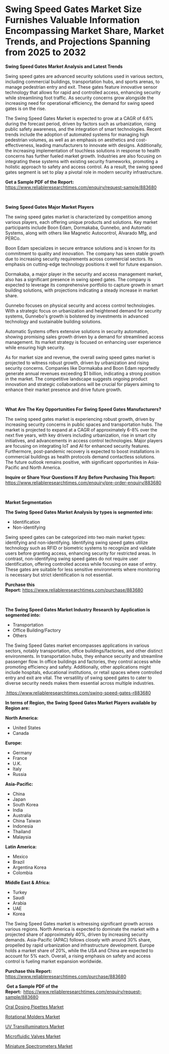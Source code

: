 <p><h1>Swing Speed Gates Market Size Furnishes Valuable Information Encompassing Market Share, Market Trends, and Projections Spanning from 2025 to 2032</h1></p><p><strong>Swing Speed Gates Market Analysis and Latest Trends</strong></p>
<p><p>Swing speed gates are advanced security solutions used in various sectors, including commercial buildings, transportation hubs, and sports arenas, to manage pedestrian entry and exit. These gates feature innovative sensor technology that allows for rapid and controlled access, enhancing security while streamlining foot traffic. As security concerns grow alongside the increasing need for operational efficiency, the demand for swing speed gates is on the rise.</p><p>The Swing Speed Gates Market is expected to grow at a CAGR of 6.6% during the forecast period, driven by factors such as urbanization, rising public safety awareness, and the integration of smart technologies. Recent trends include the adoption of automated systems for managing high pedestrian volumes, as well as an emphasis on aesthetics and cost-effectiveness, leading manufacturers to innovate with designs. Additionally, the increasing implementation of touchless solutions in response to health concerns has further fueled market growth. Industries are also focusing on integrating these systems with existing security frameworks, promoting a holistic approach to safety and access control. As a result, the swing speed gates segment is set to play a pivotal role in modern security infrastructure.</p></p>
<p><strong>Get a Sample PDF of the Report:&nbsp;</strong> <a href="https://www.reliableresearchtimes.com/enquiry/request-sample/883680?utm_campaign=2641&utm_medium=2&utm_source=Github&utm_content=ia&utm_term=11042025&utm_id=swing-speed-gates">https://www.reliableresearchtimes.com/enquiry/request-sample/883680</a></p>
<p>&nbsp;</p>
<p><strong>Swing Speed Gates Major Market Players</strong></p>
<p><p>The swing speed gates market is characterized by competition among various players, each offering unique products and solutions. Key market participants include Boon Edam, Dormakaba, Gunnebo, and Automatic Systems, along with others like Magnetic Autocontrol, Alvarado Mfg, and PERCo. </p><p>Boon Edam specializes in secure entrance solutions and is known for its commitment to quality and innovation. The company has seen stable growth due to increasing security requirements across commercial sectors. Its emphasis on cutting-edge technology positions it well for future expansion.</p><p>Dormakaba, a major player in the security and access management market, also has a significant presence in swing speed gates. The company is expected to leverage its comprehensive portfolio to capture growth in smart building solutions, with projections indicating a steady increase in market share.</p><p>Gunnebo focuses on physical security and access control technologies. With a strategic focus on urbanization and heightened demand for security systems, Gunnebo's growth is bolstered by investments in advanced technology and sustainable building solutions.</p><p>Automatic Systems offers extensive solutions in security automation, showing promising sales growth driven by a demand for streamlined access management. Its market strategy is focused on enhancing user experience while ensuring high security.</p><p>As for market size and revenue, the overall swing speed gates market is projected to witness robust growth, driven by urbanization and rising security concerns. Companies like Dormakaba and Boon Edam reportedly generate annual revenues exceeding $1 billion, indicating a strong position in the market. The competitive landscape suggests ongoing product innovation and strategic collaborations will be crucial for players aiming to enhance their market presence and drive future growth.</p></p>
<p>&nbsp;</p>
<p><strong>What Are The Key Opportunities For Swing Speed Gates Manufacturers?</strong></p>
<p><p>The swing speed gates market is experiencing robust growth, driven by increasing security concerns in public spaces and transportation hubs. The market is projected to expand at a CAGR of approximately 6-8% over the next five years, with key drivers including urbanization, rise in smart city initiatives, and advancements in access control technologies. Major players are focusing on integrating IoT and AI for enhanced security features. Furthermore, post-pandemic recovery is expected to boost installations in commercial buildings as health protocols demand contactless solutions. The future outlook remains positive, with significant opportunities in Asia-Pacific and North America.</p></p>
<p><strong>Inquire or Share Your Questions If Any Before Purchasing This Report:</strong> <a href="https://www.reliableresearchtimes.com/enquiry/pre-order-enquiry/883680?utm_campaign=2641&utm_medium=2&utm_source=Github&utm_content=ia&utm_term=11042025&utm_id=swing-speed-gates">https://www.reliableresearchtimes.com/enquiry/pre-order-enquiry/883680</a></p>
<p>&nbsp;</p>
<p><strong>Market Segmentation</strong></p>
<p><strong>The Swing Speed Gates Market Analysis by types is segmented into:</strong></p>
<p><ul><li>Identification</li><li>Non-identifying</li></ul></p>
<p><p>Swing speed gates can be categorized into two main market types: identifying and non-identifying. Identifying swing speed gates utilize technology such as RFID or biometric systems to recognize and validate users before granting access, enhancing security for restricted areas. In contrast, non-identifying swing speed gates do not require user identification, offering controlled access while focusing on ease of entry. These gates are suitable for less sensitive environments where monitoring is necessary but strict identification is not essential.</p></p>
<p><strong>Purchase this Report:&nbsp;</strong><a href="https://www.reliableresearchtimes.com/purchase/883680?utm_campaign=2641&utm_medium=2&utm_source=Github&utm_content=ia&utm_term=11042025&utm_id=swing-speed-gates">https://www.reliableresearchtimes.com/purchase/883680</a></p>
<p>&nbsp;</p>
<p><strong>The Swing Speed Gates Market Industry Research by Application is segmented into:</strong></p>
<p><ul><li>Transportation</li><li>Office Building/Factory</li><li>Others</li></ul></p>
<p><p>The Swing Speed Gates market encompasses applications in various sectors, notably transportation, office buildings/factories, and other distinct environments. In transportation hubs, they enhance security and streamline passenger flow. In office buildings and factories, they control access while promoting efficiency and safety. Additionally, other applications might include hospitals, educational institutions, or retail spaces where controlled entry and exit are vital. The versatility of swing speed gates to cater to diverse security needs makes them essential across multiple industries.</p></p>
<p><a href="https://www.reliableresearchtimes.com/swing-speed-gates-r883680?utm_campaign=2641&utm_medium=2&utm_source=Github&utm_content=ia&utm_term=11042025&utm_id=swing-speed-gates">&nbsp;https://www.reliableresearchtimes.com/swing-speed-gates-r883680</a></p>
<p><strong>In terms of Region, the Swing Speed Gates Market Players available by Region are:</strong></p>
<p>
    <p> <strong> North America: </strong>
        <ul>
            <li>United States</li>
            <li>Canada</li>
        </ul>
        </p> 
    <p> <strong> Europe: </strong>
        <ul>
            <li>Germany</li>
            <li>France</li>
            <li>U.K.</li>
            <li>Italy</li>
            <li>Russia</li>
        </ul>
        </p> 
    <p> <strong> Asia-Pacific: </strong>
        <ul>
            <li>China</li>
            <li>Japan</li>
            <li>South Korea</li>
            <li>India</li>
            <li>Australia</li>
            <li>China Taiwan</li>
            <li>Indonesia</li>
            <li>Thailand</li>
            <li>Malaysia</li>
        </ul>
        </p> 
    <p> <strong> Latin America: </strong>
        <ul>
            <li>Mexico</li>
            <li>Brazil</li>
            <li>Argentina Korea</li>
            <li>Colombia</li>
        </ul>
        </p> 
    <p> <strong> Middle East & Africa: </strong>
        <ul>
            <li>Turkey</li>
            <li>Saudi</li>
            <li>Arabia</li>
            <li>UAE</li>
            <li>Korea</li>
        </ul>
    </p>
    </p>
<p><p>The Swing Speed Gates market is witnessing significant growth across various regions. North America is expected to dominate the market with a projected share of approximately 40%, driven by increasing security demands. Asia-Pacific (APAC) follows closely with around 30% share, propelled by rapid urbanization and infrastructure development. Europe holds a market share of 20%, while the USA and China are expected to account for 5% each. Overall, a rising emphasis on safety and access control is fueling market expansion worldwide.</p></p>
<p><strong>Purchase this Report: </strong><a href="https://www.reliableresearchtimes.com/purchase/883680?utm_campaign=2641&utm_medium=2&utm_source=Github&utm_content=ia&utm_term=11042025&utm_id=swing-speed-gates">https://www.reliableresearchtimes.com/purchase/883680</a></p>
<p>&nbsp;<strong>Get a Sample PDF of the Report:&nbsp;&nbsp;</strong><a href="https://www.reliableresearchtimes.com/enquiry/request-sample/883680?utm_campaign=2641&utm_medium=2&utm_source=Github&utm_content=ia&utm_term=11042025&utm_id=swing-speed-gates">https://www.reliableresearchtimes.com/enquiry/request-sample/883680</a></p>
<p><strong></strong></p>
<p><p><a href="https://www.linkedin.com/pulse/in-depth-analysis-global-oral-dosing-pipettes-market-size-from-8mwce?utm_campaign=2641&utm_medium=2&utm_source=Github&utm_content=ia&utm_term=11042025&utm_id=swing-speed-gates">Oral Dosing Pipettes Market</a></p><p><a href="https://github.com/tornapruttuz/Market-Research-Report-List-1/blob/main/rotational-molders-market.md?utm_campaign=2641&utm_medium=2&utm_source=Github&utm_content=ia&utm_term=11042025&utm_id=swing-speed-gates">Rotational Molders Market</a></p><p><a href="https://www.linkedin.com/pulse/strategic-market-outlook-uv-transilluminators-key-drivers-growth-etq9e?utm_campaign=2641&utm_medium=2&utm_source=Github&utm_content=ia&utm_term=11042025&utm_id=swing-speed-gates">UV Transilluminators Market</a></p><p><a href="https://www.linkedin.com/pulse/analyzing-global-microfluidic-valves-market-growth-prospects-o2hqf?utm_campaign=2641&utm_medium=2&utm_source=Github&utm_content=ia&utm_term=11042025&utm_id=swing-speed-gates">Microfluidic Valves Market</a></p><p><a href="https://github.com/denighoylen1/Market-Research-Report-List-1/blob/main/miniature-spectrometers-market.md?utm_campaign=2641&utm_medium=2&utm_source=Github&utm_content=ia&utm_term=11042025&utm_id=swing-speed-gates">Miniature Spectrometers Market</a></p></p>
